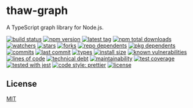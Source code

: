 # thaw-graph
A TypeScript graph library for Node.js.

[![build status][build-status-badge-image]][build-status-url]
[![npm version][npm-version-badge-image]][npm-version-url]
[![latest tag][latest-tag-badge-image]][latest-tag-url]
[![npm total downloads][npm-total-downloads-badge-image]][npm-total-downloads-url]
[![watchers][watchers-badge-image]][watchers-url]
[![stars][stars-badge-image]][stars-url]
[![forks][forks-badge-image]][forks-url]
[![repo dependents][repo-dependents-badge-image]][repo-dependents-url]
[![pkg dependents][pkg-dependents-badge-image]][pkg-dependents-url]
[![commits][commits-badge-image]][commits-url]
[![last commit][last-commit-badge-image]][last-commit-url]
[![types][types-badge-image]][types-url]
[![install size][install-size-badge-image]][install-size-url]
[![known vulnerabilities][known-vulnerabilities-badge-image]][known-vulnerabilities-url]
[![lines of code][lines-of-code-badge-image]][lines-of-code-url]
[![technical debt][technical-debt-badge-image]][technical-debt-url]
[![maintainability][maintainability-badge-image]][maintainability-url]
[![test coverage][test-coverage-badge-image]][test-coverage-url]
[![tested with jest][jest-badge-image]][jest-url]
[![code style: prettier][prettier-badge-image]][prettier-url]
[![license][license-badge-image]][license-url]

## License
[MIT](https://choosealicense.com/licenses/mit/)

[build-status-badge-image]: https://secure.travis-ci.org/tom-weatherhead/thaw-graph.svg
[build-status-url]: https://travis-ci.org/tom-weatherhead/thaw-graph
[npm-version-badge-image]: https://img.shields.io/npm/v/thaw-graph.svg
[npm-version-url]: https://www.npmjs.com/package/thaw-graph
[latest-tag-badge-image]: https://badgen.net/github/tag/tom-weatherhead/thaw-graph
[latest-tag-url]: https://github.com/tom-weatherhead/thaw-graph/tags
[npm-total-downloads-badge-image]: https://img.shields.io/npm/dt/thaw-graph.svg
[npm-total-downloads-url]: https://www.npmjs.com/package/thaw-graph
[watchers-badge-image]: https://badgen.net/github/watchers/tom-weatherhead/thaw-graph
[watchers-url]: https://github.com/tom-weatherhead/thaw-graph/watchers
[stars-badge-image]: https://badgen.net/github/stars/tom-weatherhead/thaw-graph
[stars-url]: https://github.com/tom-weatherhead/thaw-graph/stargazers
[forks-badge-image]: https://badgen.net/github/forks/tom-weatherhead/thaw-graph
[forks-url]: https://github.com/tom-weatherhead/thaw-graph/network/members
[repo-dependents-badge-image]: https://badgen.net/github/dependents-repo/tom-weatherhead/thaw-graph
[repo-dependents-url]: https://badgen.net/github/dependents-repo/tom-weatherhead/thaw-graph
[pkg-dependents-badge-image]: https://badgen.net/github/dependents-pkg/tom-weatherhead/thaw-graph
[pkg-dependents-url]: https://badgen.net/github/dependents-pkg/tom-weatherhead/thaw-graph
[commits-badge-image]: https://badgen.net/github/commits/tom-weatherhead/thaw-graph
[commits-url]: https://github.com/tom-weatherhead/thaw-graph/commits/master
[last-commit-badge-image]: https://badgen.net/github/last-commit/tom-weatherhead/thaw-graph
[last-commit-url]: https://badgen.net/github/last-commit/tom-weatherhead/thaw-graph
[types-badge-image]: https://badgen.net/npm/types/thaw-graph
[types-url]: https://badgen.net/npm/types/thaw-graph
[install-size-badge-image]: https://badgen.net/packagephobia/install/thaw-graph
[install-size-url]: https://badgen.net/packagephobia/install/thaw-graph
[known-vulnerabilities-badge-image]: https://snyk.io/test/github/tom-weatherhead/thaw-graph/badge.svg?targetFile=package.json&package-lock.json
[known-vulnerabilities-url]: https://snyk.io/test/github/tom-weatherhead/thaw-graph?targetFile=package.json&package-lock.json
[lines-of-code-badge-image]: https://badgen.net/codeclimate/loc/tom-weatherhead/thaw-graph
[lines-of-code-url]: https://badgen.net/codeclimate/loc/tom-weatherhead/thaw-graph
[technical-debt-badge-image]: https://badgen.net/codeclimate/tech-debt/tom-weatherhead/thaw-graph
[technical-debt-url]: https://badgen.net/codeclimate/tech-debt/tom-weatherhead/thaw-graph
[maintainability-badge-image]: https://api.codeclimate.com/v1/badges/00000000000000000000/maintainability
[maintainability-url]: https://codeclimate.com/github/tom-weatherhead/thaw-graph/maintainability
[test-coverage-badge-image]: https://api.codeclimate.com/v1/badges/00000000000000000000/test_coverage
[test-coverage-url]: https://codeclimate.com/github/tom-weatherhead/thaw-graph/test_coverage
[jest-badge-image]: https://img.shields.io/badge/tested_with-jest-99424f.svg
[jest-url]: https://github.com/facebook/jest
[prettier-badge-image]: https://img.shields.io/badge/code_style-prettier-ff69b4.svg?style=flat-square
[prettier-url]: https://github.com/prettier/prettier
[license-badge-image]: https://img.shields.io/github/license/mashape/apistatus.svg
[license-url]: https://github.com/tom-weatherhead/thaw-graph/blob/master/LICENSE
